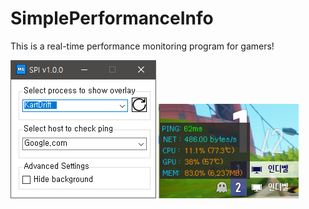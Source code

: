 # SimplePerformanceInfo
This is a real-time performance monitoring program for gamers!

<img src="spi.png">
<img src="spi_overlay.png">
